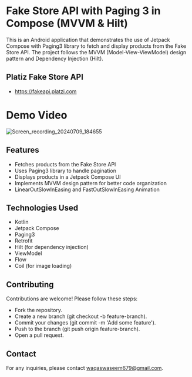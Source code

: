 # Fake Store API with Paging 3 in Compose (MVVM & Hilt)
This is an Android application that demonstrates the use of Jetpack Compose with Paging3 library to fetch and display products from the Fake Store API. The project follows the MVVM (Model-View-ViewModel) design pattern and Dependency Injection (Hilt).

## Platiz Fake Store API
- https://fakeapi.platzi.com

# Demo Video
![Screen_recording_20240709_184655](https://github.com/waqas028/Fake-Store-API-with-Paging3/assets/96041723/b4b78b02-8e66-4c96-ad2f-9ce5af2b1de0)


## Features
- Fetches products from the Fake Store API
- Uses Paging3 library to handle pagination
- Displays products in a Jetpack Compose UI
- Implements MVVM design pattern for better code organization
- LinearOutSlowInEasing and FastOutSlowInEasing Animation

## Technologies Used

- Kotlin
- Jetpack Compose
- Paging3
- Retrofit
- Hilt (for dependency injection)
- ViewModel
- Flow
- Coil (for image loading)


## Contributing

Contributions are welcome! Please follow these steps:

- Fork the repository.
- Create a new branch (git checkout -b feature-branch).
- Commit your changes (git commit -m 'Add some feature').
- Push to the branch (git push origin feature-branch).
- Open a pull request.

## Contact

For any inquiries, please contact waqaswaseem679@gmail.com.

